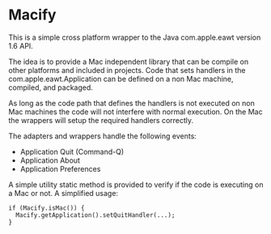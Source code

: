 Macify
==================

This is a simple cross platform wrapper to the Java com.apple.eawt version 1.6 API.

The idea is to provide a Mac independent library that can be compile on other platforms and included in projects.
Code that sets handlers in the com.apple.eawt.Application can be defined on a non Mac machine, compiled, and packaged.

As long as the code path that defines the handlers is not executed on non Mac machines the code will not interfere with
normal execution. On the Mac the wrappers will setup the required handlers correctly.

The adapters and wrappers handle the following events:

* Application Quit (Command-Q)
* Application About
* Application Preferences

A simple utility static method is provided to verify if the code is executing on a Mac or not. A simplified usage:

    if (Macify.isMac()) {
      Macify.getApplication().setQuitHandler(...);
    }

